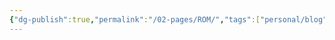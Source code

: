```yaml
---
{"dg-publish":true,"permalink":"/02-pages/ROM/","tags":["personal/blog","计算机组成原理","computer"]}
---
```


